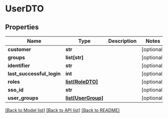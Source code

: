 # UserDTO

## Properties
Name | Type | Description | Notes
------------ | ------------- | ------------- | -------------
**customer** | **str** |  | [optional] 
**groups** | **list[str]** |  | [optional] 
**identifier** | **str** |  | [optional] 
**last_successful_login** | **int** |  | [optional] 
**roles** | [**list[RoleDTO]**](RoleDTO.md) |  | [optional] 
**sso_id** | **str** |  | [optional] 
**user_groups** | [**list[UserGroup]**](UserGroup.md) |  | [optional] 

[[Back to Model list]](../README.md#documentation-for-models) [[Back to API list]](../README.md#documentation-for-api-endpoints) [[Back to README]](../README.md)


